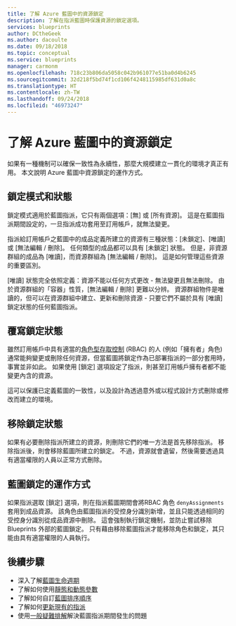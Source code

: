 ```yaml
---
title: 了解 Azure 藍圖中的資源鎖定
description: 了解在指派藍圖時保護資源的鎖定選項。
services: blueprints
author: DCtheGeek
ms.author: dacoulte
ms.date: 09/18/2018
ms.topic: conceptual
ms.service: blueprints
manager: carmonm
ms.openlocfilehash: 718c23b806da5058c042b961077e51ba0d4b6245
ms.sourcegitcommit: 32d218f5bd74f1cd106f4248115985df631d0a8c
ms.translationtype: HT
ms.contentlocale: zh-TW
ms.lasthandoff: 09/24/2018
ms.locfileid: "46973247"
---
```

# <a name="understand-resource-locking-in-azure-blueprints"></a>了解 Azure 藍圖中的資源鎖定

如果有一種機制可以確保一致性為永續性，那麼大規模建立一貫化的環境才真正有用。 本文說明 Azure 藍圖中資源鎖定的運作方式。

## <a name="locking-modes-and-states"></a>鎖定模式和狀態

鎖定模式適用於藍圖指派，它只有兩個選項：[無] 或 [所有資源]。 這是在藍圖指派期間設定的，一旦指派成功套用至訂用帳戶，就無法變更。

指派給訂用帳戶之藍圖中的成品定義所建立的資源有三種狀態：[未鎖定]、[唯讀] 或 [無法編輯 / 刪除]。 任何類型的成品都可以具有 [未鎖定] 狀態。 但是，非資源群組的成品為 [唯讀]，而資源群組為 [無法編輯 / 刪除]。 這是如何管理這些資源的重要區別。

[唯讀] 狀態完全依照定義：資源不能以任何方式更改 - 無法變更且無法刪除。 由於資源群組的「容器」性質，[無法編輯 / 刪除] 更難以分辨。 資源群組物件是唯讀的，但可以在資源群組中建立、更新和刪除資源 - 只要它們不屬於具有 [唯讀] 鎖定狀態的任何藍圖指派。

## <a name="overriding-locking-states"></a>覆寫鎖定狀態

雖然訂用帳戶中具有適當的[角色型存取控制](../../../role-based-access-control/overview.md) (RBAC) 的人 (例如「擁有者」角色) 通常能夠變更或刪除任何資源，但當藍圖將鎖定作為已部署指派的一部分套用時，事實並非如此。 如果使用 [鎖定] 選項設定了指派，則甚至訂用帳戶擁有者都不能變更內含的資源。

這可以保護已定義藍圖的一致性，以及設計為透過意外或以程式設計方式刪除或修改而建立的環境。

## <a name="removing-locking-states"></a>移除鎖定狀態

如果有必要刪除指派所建立的資源，則刪除它們的唯一方法是首先移除指派。 移除指派後，則會移除藍圖所建立的鎖定。 不過，資源就會遺留，然後需要透過具有適當權限的人員以正常方式刪除。

## <a name="how-blueprint-locks-work"></a>藍圖鎖定的運作方式

如果指派選取 [鎖定] 選項，則在指派藍圖期間會將RBAC 角色 `denyAssignments` 套用到成品資源。 該角色由藍圖指派的受控身分識別新增，並且只能透過相同的受控身分識別從成品資源中刪除。 這會強制執行鎖定機制，並防止嘗試移除 Blueprints 外部的藍圖鎖定。 只有藉由移除藍圖指派才能移除角色和鎖定，其只能由具有適當權限的人員執行。

## <a name="next-steps"></a>後續步驟

- 深入了解[藍圖生命週期](lifecycle.md)
- 了解如何使用[靜態和動態參數](parameters.md)
- 了解如何自訂[藍圖排序順序](sequencing-order.md)
- 了解如何[更新現有的指派](../how-to/update-existing-assignments.md)
- 使用[一般疑難排解](../troubleshoot/general.md)解決藍圖指派期間發生的問題